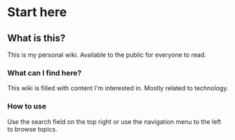 # Start here

## What is this?

This is my personal wiki. Available to the public for everyone to read.

### What can I find here?

This wiki is filled with content I'm interested in. Mostly related to technology.

### How to use

Use the search field on the top right or use the navigation menu to the left to browse topics.




